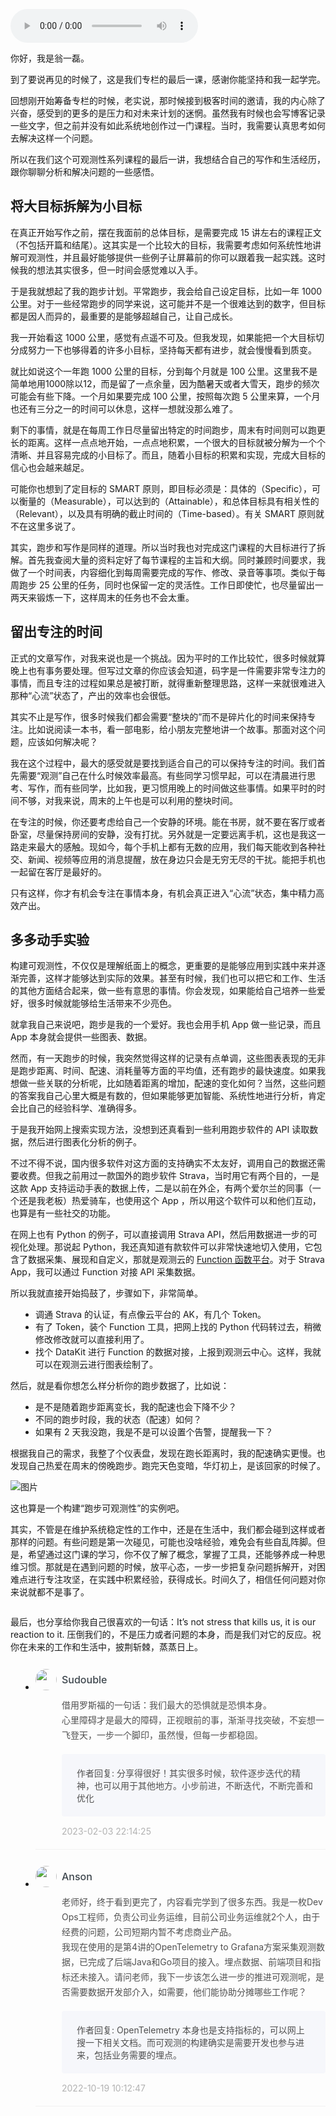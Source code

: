 <audio title="结束语 _ 在实践中，用科学的方法分析和解决问题" src="https://static001.geekbang.org/resource/audio/b8/3e/b864c39f56d93813cffcc19b9bfa533e.mp3" controls="controls"></audio> 
<p>你好，我是翁一磊。</p><p>到了要说再见的时候了，这是我们专栏的最后一课，感谢你能坚持和我一起学完。</p><p>回想刚开始筹备专栏的时候，老实说，那时候接到极客时间的邀请，我的内心除了兴奋，感受到的更多的是压力和对未来计划的迷惘。虽然我有时候也会写博客记录一些文字，但之前并没有如此系统地创作过一门课程。当时，我需要认真思考如何去解决这样一个问题。</p><p>所以在我们这个可观测性系列课程的最后一讲，我想结合自己的写作和生活经历，跟你聊聊分析和解决问题的一些感悟。</p><h2>将大目标拆解为小目标</h2><p>在真正开始写作之前，摆在我面前的总体目标，是需要完成 15 讲左右的课程正文（不包括开篇和结尾）。这其实是一个比较大的目标，我需要考虑如何系统性地讲解可观测性，并且最好能够提供一些例子让屏幕前的你可以跟着我一起实践。这时候我的想法其实很多，但一时间会感觉难以入手。</p><p>于是我就想起了我的跑步计划。平常跑步，我会给自己设定目标，比如一年 1000 公里。对于一些经常跑步的同学来说，这可能并不是一个很难达到的数字，但目标都是因人而异的，最重要的是能够超越自己，让自己成长。</p><p>我一开始看这 1000 公里，感觉有点遥不可及。但我发现，如果能把一个大目标切分成努力一下也够得着的许多小目标，坚持每天都有进步，就会慢慢看到质变。</p><!-- [[[read_end]]] --><p>就比如说这个一年跑 1000 公里的目标，分到每个月就是 100 公里。这里我不是简单地用1000除以12，而是留了一点余量，因为酷暑天或者大雪天，跑步的频次可能会有些下降。一个月如果要完成&nbsp;100&nbsp;公里，按照每次跑&nbsp;5&nbsp;公里来算，一个月也还有三分之一的时间可以休息，这样一想就没那么难了。</p><p>剩下的事情，就是在每周工作日尽量留出特定的时间跑步，周末有时间则可以跑更长的距离。这样一点点地开始，一点点地积累，一个很大的目标就被分解为一个个清晰、并且容易完成的小目标了。而且，随着小目标的积累和实现，完成大目标的信心也会越来越足。</p><p>可能你也想到了定目标的 SMART 原则，即目标必须是：具体的（Specific），可以衡量的（Measurable），可以达到的（Attainable），和总体目标具有相关性的（Relevant），以及具有明确的截止时间的（Time-based）。有关 SMART 原则就不在这里多说了。</p><p>其实，跑步和写作是同样的道理。所以当时我也对完成这门课程的大目标进行了拆解。首先我查阅大量的资料定好了每节课程的主旨和大纲。同时兼顾时间要求，我做了一个时间表，内容细化到每周需要完成的写作、修改、录音等事项。类似于每周跑步 25 公里的任务，同时也保留一定的灵活性。工作日即使忙，也尽量留出一两天来锻炼一下，这样周末的任务也不会太重。</p><h2>留出专注的时间</h2><p>正式的文章写作，对我来说也是一个挑战。因为平时的工作比较忙，很多时候就算晚上也有事务要处理。但写过文章的你应该会知道，码字是一件需要非常专注力的事情，而且专注的过程如果总是被打断，就得重新整理思路，这样一来就很难进入那种“心流”状态了，产出的效率也会很低。</p><p>其实不止是写作，很多时候我们都会需要“整块的”而不是碎片化的时间来保持专注。比如说阅读一本书，看一部电影，给小朋友完整地讲一个故事。那面对这个问题，应该如何解决呢？</p><p>我在这个过程中，最大的感受就是要找到适合自己的可以保持专注的时间。我们首先需要“观测”自己在什么时候效率最高。有些同学习惯早起，可以在清晨进行思考、写作，而有些同学，比如我，更习惯用晚上的时间做这些事情。如果平时的时间不够，对我来说，周末的上午也是可以利用的整块时间。</p><p>在专注的时候，你还要考虑给自己一个安静的环境。能在书房，就不要在客厅或者卧室，尽量保持房间的安静，没有打扰。另外就是一定要远离手机，这也是我这一路走来最大的感触。现如今，每个手机上都有无数的应用，我们每天能收到各种社交、新闻、视频等应用的消息提醒，放在身边只会是无穷无尽的干扰。能把手机也一起留在客厅是最好的。</p><p>只有这样，你才有机会专注在事情本身，有机会真正进入“心流”状态，集中精力高效产出。</p><h2>多多动手实验</h2><p>构建可观测性，不仅仅是理解纸面上的概念，更重要的是能够应用到实践中来并逐渐完善，这样才能够达到实际的效果。甚至有时候，我们也可以把它和工作、生活的其他方面结合起来，做一些有意思的事情。你会发现，如果能给自己培养一些爱好，很多时候就能够给生活带来不少亮色。</p><p>就拿我自己来说吧，跑步是我的一个爱好。我也会用手机 App 做一些记录，而且 App 本身就会提供一些图表、数据。</p><p>然而，有一天跑步的时候，我突然觉得这样的记录有点单调，这些图表表现的无非是跑步距离、时间、配速、消耗量等方面的平均值，还有跑步的最快速度。如果我想做一些关联的分析呢，比如随着距离的增加，配速的变化如何？当然，这些问题的答案我自己心里大概是有数的，但如果能够更加智能、系统性地进行分析，肯定会比自己的经验科学、准确得多。</p><p>于是我开始网上搜索实现方法，没想到还真看到一些利用跑步软件的 API 读取数据，然后进行图表化分析的例子。</p><p>不过不得不说，国内很多软件对这方面的支持确实不太友好，调用自己的数据还需要收费。但我之前用过一款国外的跑步软件 Strava，当时用它有两个目的，一是这款 App 支持运动手表的数据上传，二是以前在外企，有两个爱尔兰的同事（一个还是我老板）热爱骑车，也使用这个 App ，所以用这个软件可以和他们互动，也算是有一些社交的功能。</p><p>在网上也有 Python 的例子，可以直接调用 Strava API，然后用数据进一步的可视化处理。那说起 Python，我还真知道有款软件可以非常快速地切入使用，它包含了数据采集、展现和自定义，那就是观测云的 <a href="https://func.guance.com/#/">Function 函数平台</a>。对于 Strava App，我可以通过 Function 对接 API 采集数据。</p><p>所以我就直接开始捣鼓了，步骤如下，非常简单。</p><ul>
<li>调通 Strava 的认证，有点像云平台的 AK，有几个 Token。</li>
<li>有了 Token，装个 Function 工具，把网上找的 Python 代码转过去，稍微修改修改就可以直接利用了。</li>
<li>找个 DataKit 进行 Function 的数据对接，上报到观测云中心。这样，我就可以在观测云进行图表绘制了。</li>
</ul><p>然后，就是看你想怎么样分析你的跑步数据了，比如说：</p><ul>
<li>是不是随着跑步距离变长，我的配速也会下降不少？</li>
<li>不同的跑步时段，我的状态（配速）如何？</li>
<li>如果有 2&nbsp;天我没跑，我是不是可以设置个告警，提醒我一下？</li>
</ul><p>根据我自己的需求，我整了个仪表盘，发现在跑长距离时，我的配速确实更慢。也发现自己热爱在周末的傍晚跑步。跑完天色变暗，华灯初上，是该回家的时候了。</p><p><img src="https://static001.geekbang.org/resource/image/1a/1c/1a34b26edb07cbcff622682f585d021c.png?wh=1920x1534" alt="图片"></p><p>这也算是一个构建“跑步可观测性”的实例吧。</p><p>其实，不管是在维护系统稳定性的工作中，还是在生活中，我们都会碰到这样或者那样的问题。有些问题是第一次碰见，可能也没啥经验，难免会有些自乱阵脚。但是，希望通过这门课的学习，你不仅了解了概念，掌握了工具，还能够养成一种思维习惯。那就是在遇到问题的时候，放平心态，一步一步把复杂问题拆解开，对困难点进行专注攻坚，在实践中积累经验，获得成长。时间久了，相信任何问题对你来说就都不是事了。</p><p><a href="https://jinshuju.net/f/uE0LSA"><img src="https://static001.geekbang.org/resource/image/18/a4/18ebae2972feb15a138c67f554c96ba4.jpg?wh=1142x801" alt=""></a></p><p>最后，也分享给你我自己很喜欢的一句话：It’s not stress that kills us,&nbsp;it is our reaction to it. 压倒我们的，不是压力或者问题的本身，而是我们对它的反应。祝你在未来的工作和生活中，披荆斩棘，蒸蒸日上。</p>
<style>
    ul {
      list-style: none;
      display: block;
      list-style-type: disc;
      margin-block-start: 1em;
      margin-block-end: 1em;
      margin-inline-start: 0px;
      margin-inline-end: 0px;
      padding-inline-start: 40px;
    }
    li {
      display: list-item;
      text-align: -webkit-match-parent;
    }
    ._2sjJGcOH_0 {
      list-style-position: inside;
      width: 100%;
      display: -webkit-box;
      display: -ms-flexbox;
      display: flex;
      -webkit-box-orient: horizontal;
      -webkit-box-direction: normal;
      -ms-flex-direction: row;
      flex-direction: row;
      margin-top: 26px;
      border-bottom: 1px solid rgba(233,233,233,0.6);
    }
    ._2sjJGcOH_0 ._3FLYR4bF_0 {
      width: 34px;
      height: 34px;
      -ms-flex-negative: 0;
      flex-shrink: 0;
      border-radius: 50%;
    }
    ._2sjJGcOH_0 ._36ChpWj4_0 {
      margin-left: 0.5rem;
      -webkit-box-flex: 1;
      -ms-flex-positive: 1;
      flex-grow: 1;
      padding-bottom: 20px;
    }
    ._2sjJGcOH_0 ._36ChpWj4_0 ._2zFoi7sd_0 {
      font-size: 16px;
      color: #3d464d;
      font-weight: 500;
      -webkit-font-smoothing: antialiased;
      line-height: 34px;
    }
    ._2sjJGcOH_0 ._36ChpWj4_0 ._2_QraFYR_0 {
      margin-top: 12px;
      color: #505050;
      -webkit-font-smoothing: antialiased;
      font-size: 14px;
      font-weight: 400;
      white-space: normal;
      word-break: break-all;
      line-height: 24px;
    }
    ._2sjJGcOH_0 ._10o3OAxT_0 {
      margin-top: 18px;
      border-radius: 4px;
      background-color: #f6f7fb;
    }
    ._2sjJGcOH_0 ._3klNVc4Z_0 {
      display: -webkit-box;
      display: -ms-flexbox;
      display: flex;
      -webkit-box-orient: horizontal;
      -webkit-box-direction: normal;
      -ms-flex-direction: row;
      flex-direction: row;
      -webkit-box-pack: justify;
      -ms-flex-pack: justify;
      justify-content: space-between;
      -webkit-box-align: center;
      -ms-flex-align: center;
      align-items: center;
      margin-top: 15px;
    }
    ._2sjJGcOH_0 ._10o3OAxT_0 ._3KxQPN3V_0 {
      color: #505050;
      -webkit-font-smoothing: antialiased;
      font-size: 14px;
      font-weight: 400;
      white-space: normal;
      word-break: break-word;
      padding: 20px 20px 20px 24px;
    }
    ._2sjJGcOH_0 ._3klNVc4Z_0 {
      display: -webkit-box;
      display: -ms-flexbox;
      display: flex;
      -webkit-box-orient: horizontal;
      -webkit-box-direction: normal;
      -ms-flex-direction: row;
      flex-direction: row;
      -webkit-box-pack: justify;
      -ms-flex-pack: justify;
      justify-content: space-between;
      -webkit-box-align: center;
      -ms-flex-align: center;
      align-items: center;
      margin-top: 15px;
    }
    ._2sjJGcOH_0 ._3Hkula0k_0 {
      color: #b2b2b2;
      font-size: 14px;
    }
</style><ul><li>
<div class="_2sjJGcOH_0"><img src="https://static001.geekbang.org/account/avatar/00/14/d6/46/5eb5261b.jpg"
  class="_3FLYR4bF_0">
<div class="_36ChpWj4_0">
  <div class="_2zFoi7sd_0"><span>Sudouble</span>
  </div>
  <div class="_2_QraFYR_0">借用罗斯福的一句话：我们最大的恐惧就是恐惧本身。<br>心里障碍才是最大的障碍，正视眼前的事，渐渐寻找突破，不妄想一飞登天，一步一个脚印，虽然慢，但每一步都稳固。</div>
  <div class="_10o3OAxT_0">
    <p class="_3KxQPN3V_0">作者回复: 分享得很好！其实很多时候，软件逐步迭代的精神，也可以用于其他地方。小步前进，不断迭代，不断完善和优化</p>
  </div>
  <div class="_3klNVc4Z_0">
    <div class="_3Hkula0k_0">2023-02-03 22:14:25</div>
  </div>
</div>
</div>
</li>
<li>
<div class="_2sjJGcOH_0"><img src="https://static001.geekbang.org/account/avatar/00/11/2c/9d/7ea2495b.jpg"
  class="_3FLYR4bF_0">
<div class="_36ChpWj4_0">
  <div class="_2zFoi7sd_0"><span>Anson</span>
  </div>
  <div class="_2_QraFYR_0">老师好，终于看到更完了，内容看完学到了很多东西。我是一枚DevOps工程师，负责公司业务运维，目前公司业务运维就2个人，由于经费的问题，公司短期内暂不考虑商业产品。<br>我现在使用的是第4讲的OpenTelemetry to Grafana方案采集观测数据，已完成了后端Java和Go项目的接入。埋点数据、前端项目和指标还未接入。请问老师，我下一步该怎么进一步的推进可观测呢，是否需要数据开发部介入，如需要，他们能协助分摊哪些工作呢？<br></div>
  <div class="_10o3OAxT_0">
    <p class="_3KxQPN3V_0">作者回复: OpenTelemetry 本身也是支持指标的，可以网上搜一下相关文档。而可观测的构建确实是需要开发也参与进来，包括业务需要的埋点。</p>
  </div>
  <div class="_3klNVc4Z_0">
    <div class="_3Hkula0k_0">2022-10-19 10:12:47</div>
  </div>
</div>
</div>
</li>
</ul>